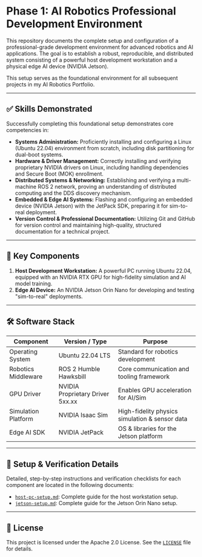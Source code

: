 # Phase 1: AI Robotics Professional Development Environment

This repository documents the complete setup and configuration of a professional-grade development environment for advanced robotics and AI applications. The goal is to establish a robust, reproducible, and distributed system consisting of a powerful host development workstation and a physical edge AI device (NVIDIA Jetson).

This setup serves as the foundational environment for all subsequent projects in my AI Robotics Portfolio.

---

## ✅ Skills Demonstrated

Successfully completing this foundational setup demonstrates core competencies in:

-   **Systems Administration:** Proficiently installing and configuring a Linux (Ubuntu 22.04) environment from scratch, including disk partitioning for dual-boot systems.
-   **Hardware & Driver Management:** Correctly installing and verifying proprietary NVIDIA drivers on Linux, including handling dependencies and Secure Boot (MOK) enrollment.
-   **Distributed Systems & Networking:** Establishing and verifying a multi-machine ROS 2 network, proving an understanding of distributed computing and the DDS discovery mechanism.
-   **Embedded & Edge AI Systems:** Flashing and configuring an embedded device (NVIDIA Jetson) with the JetPack SDK, preparing it for sim-to-real deployment.
-   **Version Control & Professional Documentation:** Utilizing Git and GitHub for version control and maintaining high-quality, structured documentation for a technical project.

---

## 🚀 Key Components

1.  **Host Development Workstation:** A powerful PC running Ubuntu 22.04, equipped with an NVIDIA RTX GPU for high-fidelity simulation and AI model training.
2.  **Edge AI Device:** An NVIDIA Jetson Orin Nano for developing and testing "sim-to-real" deployments.

---

## 🛠️ Software Stack

| Component             | Version / Type                   | Purpose                                    |
| --------------------- | -------------------------------- | ------------------------------------------ |
| Operating System      | Ubuntu 22.04 LTS                 | Standard for robotics development          |
| Robotics Middleware   | ROS 2 Humble Hawksbill           | Core communication and tooling framework   |
| GPU Driver            | NVIDIA Proprietary Driver 5xx.xx | Enables GPU acceleration for AI/Sim        |
| Simulation Platform   | NVIDIA Isaac Sim                 | High-fidelity physics simulation & sensor data |
| Edge AI SDK           | NVIDIA JetPack                   | OS & libraries for the Jetson platform     |

---

## 📝 Setup & Verification Details

Detailed, step-by-step instructions and verification checklists for each component are located in the following documents:

-   [`host-pc-setup.md`](./host-pc-setup.md): Complete guide for the host workstation setup.
-   [`jetson-setup.md`](./jetson-setup.md): Complete guide for the Jetson Orin Nano setup.

---

## 📜 License

This project is licensed under the Apache 2.0 License. See the [`LICENSE`](./LICENSE) file for details.
